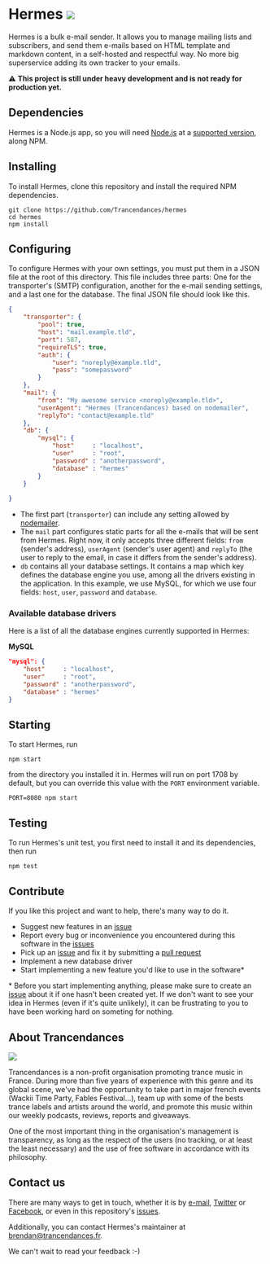 # Hermes [![](https://travis-ci.org/Trancendances/hermes.svg?branch=master)](https://travis-ci.org/Trancendances/hermes)

Hermes is a bulk e-mail sender. It allows you to manage mailing lists and subscribers, and send them e-mails based on HTML template and
markdown content, in a self-hosted and respectful way. No more big superservice adding its own tracker to your emails.

:warning: **This project is still under heavy development and is not ready for production yet.**

## Dependencies

Hermes is a Node.js app, so you will need [Node.js](https://nodejs.org) at a [supported version](https://travis-ci.org/Trancendances/hermes), along NPM.

## Installing

To install Hermes, clone this repository and install the required NPM dependencies.
```
git clone https://github.com/Trancendances/hermes
cd hermes
npm install
```

## Configuring

To configure Hermes with your own settings, you must put them in a JSON file at the root of this directory. This file includes three parts: One for the transporter's (SMTP) configuration, another for the e-mail sending settings, and a last one for the database. The final JSON file should look like this.

```json
{
    "transporter": {
        "pool": true,
        "host": "mail.example.tld",
        "port": 587,
        "requireTLS": true,
        "auth": {
            "user": "noreply@example.tld",
            "pass": "somepassword"
        }
    },
    "mail": {
        "from": "My awesome service <noreply@example.tld>",
        "userAgent": "Hermes (Trancendances) based on nodemailer",
        "replyTo": "contact@example.tld"
    },
    "db": {
        "mysql": {
            "host"     : "localhost",
            "user"     : "root",
            "password" : "anotherpassword",
            "database" : "hermes"
        }
    }
    
}
```

* The first part (`transporter`) can include any setting allowed by [nodemailer](https://github.com/nodemailer/nodemailer#set-up-smtp).
* The `mail` part configures static parts for all the e-mails that will be sent from Hermes. Right now, it only accepts three different fields: `from` (sender's address), `userAgent` (sender's user agent) and `replyTo` (the user to reply to the email, in case it differs from the sender's address).
* `db` contains all your database settings. It contains a map which key defines the database engine you use, among all the drivers existing in the application. In this example, we use MySQL, for which we use four fields: `host`, `user`, `password` and `database`.

### Available database drivers

Here is a list of all the database engines currently supported in Hermes:

**MySQL**
```json
"mysql": {
    "host"     : "localhost",
    "user"     : "root",
    "password" : "anotherpassword",
    "database" : "hermes"
}
```


## Starting

To start Hermes, run 
```
npm start
```
from the directory you installed it in. Hermes will run on port 1708 by default,
but you can override this value with the `PORT` environment variable.
```
PORT=8080 npm start
```

## Testing

To run Hermes's unit test, you first need to install it and its dependencies, then run 
```
npm test
```

## Contribute

If you like this project and want to help, there's many way to do it.

- Suggest new features in an [issue](https://github.com/Trancendances/hermes/issues)
- Report every bug or inconvenience you encountered during this software in the [issues](https://github.com/Trancendances/hermes/issues)
- Pick up an [issue](https://github.com/Trancendances/hermes/issues) and fix it by submitting a [pull request](https://github.com/Trancendances/hermes/pulls)
- Implement a new database driver
- Start implementing a new feature you'd like to use in the software*

\* Before you start implementing anything, please make sure to create an [issue](https://github.com/Trancendances/hermes/issues) about it if one hasn't been created yet.
If we don't want to see your idea in Hermes (even if it's quite unlikely), it can be frustrating to you to have been working hard on someting
for nothing.

## About Trancendances

[![](https://cloud.githubusercontent.com/assets/5547783/16178421/7f568a30-3647-11e6-891d-5e14384425e4.png)](https://www.trancendances.fr)

Trancendances is a non-profit organisation promoting trance music in France. During more than five years of experience with this genre
and its global scene, we've had the opportunity to take part in major french events (Wackii Time Party, Fables Festival...), team up with
some of the bests trance labels and artists around the world, and promote this music within our weekly podcasts, reviews, reports and giveaways.

One of the most important thing in the organisation's management is transparency, as long as the respect of the users (no tracking, or at least the
least necessary) and the use of free software in accordance with its philosophy.

## Contact us

There are many ways to get in touch, whether it is by [e-mail](mailto:oss@trancendances.fr), [Twitter](https://twitter.com/Trancendances) or [Facebook](https://facebook.com/Trancendances), or even in this repository's [issues](https://github.com/Trancendances/hermes/issues).

Additionally, you can contact Hermes's maintainer at <brendan@trancendances.fr>.

We can't wait to read your feedback :-)
